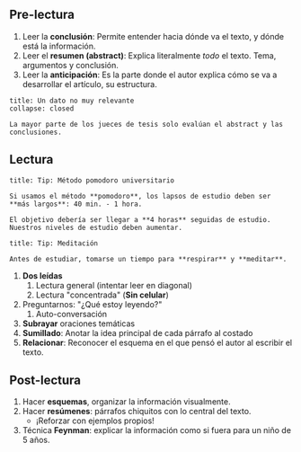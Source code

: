 ## Pre-lectura

1. Leer la **conclusión**: Permite entender hacia dónde va el texto, y dónde está la información.
2. Leer el **resumen (abstract)**: Explica literalmente *todo* el texto. Tema, argumentos y conclusión.
3. Leer la **anticipación**: Es la parte donde el autor explica cómo se va a desarrollar el artículo, su estructura.

```ad-info
title: Un dato no muy relevante
collapse: closed

La mayor parte de los jueces de tesis solo evalúan el abstract y las conclusiones.

```

## Lectura

```ad-tip
title: Tip: Método pomodoro universitario

Si usamos el método **pomodoro**, los lapsos de estudio deben ser **más largos**: 40 min. - 1 hora.

El objetivo debería ser llegar a **4 horas** seguidas de estudio. Nuestros niveles de estudio deben aumentar.

```

```ad-tip
title: Tip: Meditación

Antes de estudiar, tomarse un tiempo para **respirar** y **meditar**.

```

1. **Dos leídas**
	1. Lectura general (intentar leer en diagonal)
	2. Lectura "concentrada" (**Sin celular**)
2. Preguntarnos: "¿Qué estoy leyendo?"
	1. Auto-conversación
3. **Subrayar** oraciones temáticas
4. **Sumillado**: Anotar la idea principal de cada párrafo al costado
5. **Relacionar**: Reconocer el esquema en el que pensó el autor al escribir el texto.

## Post-lectura

1. Hacer **esquemas**, organizar la información visualmente.
2. Hacer **resúmenes**: párrafos chiquitos con lo central del texto.
	- ¡Reforzar con ejemplos propios!
3. Técnica **Feynman**: explicar la información como si fuera para un niño de 5 años.

